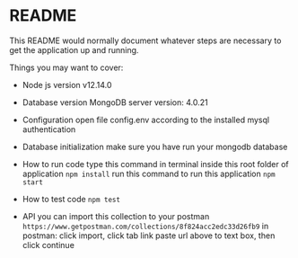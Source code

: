 # README

This README would normally document whatever steps are necessary to get the
application up and running.

Things you may want to cover:

* Node js version
 v12.14.0

* Database version
MongoDB server version: 4.0.21

* Configuration
open file config.env
according to the installed mysql authentication

* Database initialization
make sure you have run your mongodb database

* How to run code
type this command in terminal inside this root folder of application
```npm install```
run this command to run this application
```npm start```
* How to test code
```npm test```

* API 
you can import this collection to your postman ```https://www.getpostman.com/collections/8f824acc2edc33d26fb9```
in postman: click import, click tab link paste url above to text box, then click continue
